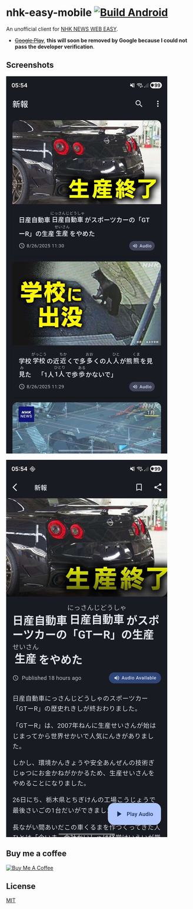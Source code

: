 # nhk-easy-mobile [![Build Android](https://github.com/nhk-news-web-easy/nhk-easy-mobile/actions/workflows/build-android.yml/badge.svg?branch=master)](https://github.com/nhk-news-web-easy/nhk-easy-mobile/actions/workflows/build-android.yml)
An unofficial client for [NHK NEWS WEB EASY](https://www3.nhk.or.jp/news/easy/).

* ~~[Google Play](https://play.google.com/store/apps/details?id=nhk.nhk_easy)~~, **this will soon be removed by Google because I could not pass the developer verification**.

## Screenshots
![home](./screenshots/home.png)

![news](./screenshots/news.png)

## Buy me a coffee
<a href="https://www.buymeacoffee.com/XiaodanMao" target="_blank"><img src="https://cdn.buymeacoffee.com/buttons/v2/default-yellow.png" alt="Buy Me A Coffee" style="height: 60px !important;width: 217px !important;" ></a>

## License
[MIT](LICENSE)
